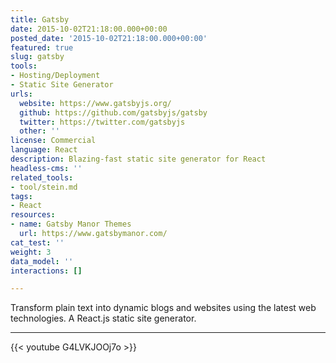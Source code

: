 ```yaml
---
title: Gatsby
date: 2015-10-02T21:18:00.000+00:00
posted_date: '2015-10-02T21:18:00.000+00:00'
featured: true
slug: gatsby
tools:
- Hosting/Deployment
- Static Site Generator
urls:
  website: https://www.gatsbyjs.org/
  github: https://github.com/gatsbyjs/gatsby
  twitter: https://twitter.com/gatsbyjs
  other: ''
license: Commercial
language: React
description: Blazing-fast static site generator for React
headless-cms: ''
related_tools:
- tool/stein.md
tags:
- React
resources:
- name: Gatsby Manor Themes
  url: https://www.gatsbymanor.com/
cat_test: ''
weight: 3
data_model: ''
interactions: []

---
```

Transform plain text into dynamic blogs and websites using the latest web technologies. A React.js static site generator.

--- 

{{< youtube G4LVKJOOj7o >}}